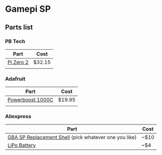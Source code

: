 # Gamepi SP
## Parts list
### PB Tech
|Part|Cost|
|-|-|
|[Pi Zero 2](https://www.pbtech.co.nz/product/SEVRBP0360/Raspberry-Pi-Zero-2-W-ARM-64-bit-Cortex-A53-CPU-51?src=raspberrypi)|$32.15|
|||

### Adafruit
|Part|Cost|
|-|-|
|[Powerboost 1000C](https://www.adafruit.com/product/2465)|$19.95|
|||

### Aliexpress
|Part|Cost|
|-|-|
|[GBA SP Replacement Shell](https://www.aliexpress.com/w/wholesale-gba-sp-shell.html?spm=a2g0o.productlist.search.0) (pick whatever one you like)|~$10|
|[LiPo Battery](https://www.aliexpress.com/item/1005007352024629.html?spm=a2g0o.productlist.main.9.352132357yHQEw&algo_pvid=9abd0122-2251-4358-a813-dd751d955b94&algo_exp_id=9abd0122-2251-4358-a813-dd751d955b94-4&pdp_npi=4%40dis%21NZD%214.42%212.65%21%21%2118.52%2111.11%21%402101fb1617223005320095233ea4d0%2112000040387142754%21sea%21NZ%216022188871%21X&curPageLogUid=StPAqdPkg6Pl&utparam-url=scene%3Asearch%7Cquery_from%3A)|~$4|
